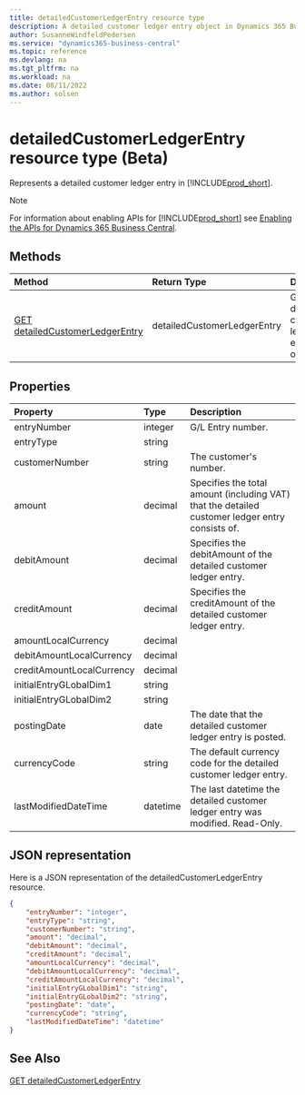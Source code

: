 ```yaml
---
title: detailedCustomerLedgerEntry resource type
description: A detailed customer ledger entry object in Dynamics 365 Business Central.
author: SusanneWindfeldPedersen
ms.service: "dynamics365-business-central"
ms.topic: reference
ms.devlang: na
ms.tgt_pltfrm: na
ms.workload: na
ms.date: 08/11/2022
ms.author: solsen
---
```


# detailedCustomerLedgerEntry resource type (Beta)

<!-- START>DO_NOT_EDIT -->
<!-- IMPORTANT:Do not edit any of the content between here and the END>DO_NOT_EDIT. -->
Represents a detailed customer ledger entry in [!INCLUDE[prod_short](../../../includes/prod_short.md)].

> [!NOTE]
> For information about enabling APIs for [!INCLUDE[prod_short](../../../includes/prod_short.md)] see [Enabling the APIs for Dynamics 365 Business Central](../../../api-reference/v2.0/enabling-apis-for-dynamics-nav.md).

## Methods

| Method | Return Type|Description |
|:--------------------|:-----------|:-------------------------|
|[GET detailedCustomerLedgerEntry](../api/dynamics_detailedcustomerledgerentry_get.md)|detailedCustomerLedgerEntry|Gets a detailed customer ledger entry object.|



## Properties

| Property           | Type   |Description     |
|:-------------------|:-------|:---------------|
|entryNumber|integer|G/L Entry number.|
|entryType|string||
|customerNumber|string|The customer's number.|
|amount|decimal|Specifies the total amount (including VAT) that the detailed customer ledger entry consists of.|
|debitAmount|decimal|Specifies the debitAmount of the detailed customer ledger entry.|
|creditAmount|decimal|Specifies the creditAmount of the detailed customer ledger entry.|
|amountLocalCurrency|decimal||
|debitAmountLocalCurrency|decimal||
|creditAmountLocalCurrency|decimal||
|initialEntryGLobalDim1|string||
|initialEntryGLobalDim2|string||
|postingDate|date|The date that the detailed customer ledger entry   is posted.|
|currencyCode|string|The default currency code for the detailed customer ledger entry.|
|lastModifiedDateTime|datetime|The last datetime the detailed customer ledger entry was modified. Read-Only.|

## JSON representation

Here is a JSON representation of the detailedCustomerLedgerEntry resource.


```json
{
    "entryNumber": "integer",
    "entryType": "string",
    "customerNumber": "string",
    "amount": "decimal",
    "debitAmount": "decimal",
    "creditAmount": "decimal",
    "amountLocalCurrency": "decimal",
    "debitAmountLocalCurrency": "decimal",
    "creditAmountLocalCurrency": "decimal",
    "initialEntryGLobalDim1": "string",
    "initialEntryGLobalDim2": "string",
    "postingDate": "date",
    "currencyCode": "string",
    "lastModifiedDateTime": "datetime"
}
```
<!-- IMPORTANT: END>DO_NOT_EDIT -->

## See Also
[GET detailedCustomerLedgerEntry](../api/dynamics_detailedcustomerledgerentry_get.md)
